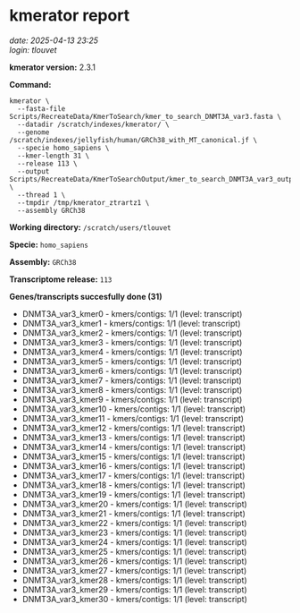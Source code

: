 # kmerator report
*date: 2025-04-13 23:25*  
*login: tlouvet*

**kmerator version:** 2.3.1

**Command:**

```
kmerator \
  --fasta-file Scripts/RecreateData/KmerToSearch/kmer_to_search_DNMT3A_var3.fasta \
  --datadir /scratch/indexes/kmerator/ \
  --genome /scratch/indexes/jellyfish/human/GRCh38_with_MT_canonical.jf \
  --specie homo_sapiens \
  --kmer-length 31 \
  --release 113 \
  --output Scripts/RecreateData/KmerToSearchOutput/kmer_to_search_DNMT3A_var3_output \
  --thread 1 \
  --tmpdir /tmp/kmerator_ztrartz1 \
  --assembly GRCh38
```

**Working directory:** `/scratch/users/tlouvet`

**Specie:** `homo_sapiens`

**Assembly:** `GRCh38`

**Transcriptome release:** `113`

**Genes/transcripts succesfully done (31)**

- DNMT3A_var3_kmer0 - kmers/contigs: 1/1 (level: transcript)
- DNMT3A_var3_kmer1 - kmers/contigs: 1/1 (level: transcript)
- DNMT3A_var3_kmer2 - kmers/contigs: 1/1 (level: transcript)
- DNMT3A_var3_kmer3 - kmers/contigs: 1/1 (level: transcript)
- DNMT3A_var3_kmer4 - kmers/contigs: 1/1 (level: transcript)
- DNMT3A_var3_kmer5 - kmers/contigs: 1/1 (level: transcript)
- DNMT3A_var3_kmer6 - kmers/contigs: 1/1 (level: transcript)
- DNMT3A_var3_kmer7 - kmers/contigs: 1/1 (level: transcript)
- DNMT3A_var3_kmer8 - kmers/contigs: 1/1 (level: transcript)
- DNMT3A_var3_kmer9 - kmers/contigs: 1/1 (level: transcript)
- DNMT3A_var3_kmer10 - kmers/contigs: 1/1 (level: transcript)
- DNMT3A_var3_kmer11 - kmers/contigs: 1/1 (level: transcript)
- DNMT3A_var3_kmer12 - kmers/contigs: 1/1 (level: transcript)
- DNMT3A_var3_kmer13 - kmers/contigs: 1/1 (level: transcript)
- DNMT3A_var3_kmer14 - kmers/contigs: 1/1 (level: transcript)
- DNMT3A_var3_kmer15 - kmers/contigs: 1/1 (level: transcript)
- DNMT3A_var3_kmer16 - kmers/contigs: 1/1 (level: transcript)
- DNMT3A_var3_kmer17 - kmers/contigs: 1/1 (level: transcript)
- DNMT3A_var3_kmer18 - kmers/contigs: 1/1 (level: transcript)
- DNMT3A_var3_kmer19 - kmers/contigs: 1/1 (level: transcript)
- DNMT3A_var3_kmer20 - kmers/contigs: 1/1 (level: transcript)
- DNMT3A_var3_kmer21 - kmers/contigs: 1/1 (level: transcript)
- DNMT3A_var3_kmer22 - kmers/contigs: 1/1 (level: transcript)
- DNMT3A_var3_kmer23 - kmers/contigs: 1/1 (level: transcript)
- DNMT3A_var3_kmer24 - kmers/contigs: 1/1 (level: transcript)
- DNMT3A_var3_kmer25 - kmers/contigs: 1/1 (level: transcript)
- DNMT3A_var3_kmer26 - kmers/contigs: 1/1 (level: transcript)
- DNMT3A_var3_kmer27 - kmers/contigs: 1/1 (level: transcript)
- DNMT3A_var3_kmer28 - kmers/contigs: 1/1 (level: transcript)
- DNMT3A_var3_kmer29 - kmers/contigs: 1/1 (level: transcript)
- DNMT3A_var3_kmer30 - kmers/contigs: 1/1 (level: transcript)
